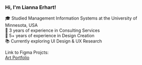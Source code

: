 ### Hi, I'm Lianna Erhart!

🎓 Studied Management Information Systems at the University of Minnesota, USA </br>
💼 3 years of experience in Consulting Services </br>
🎨 5+ years of experience in Design Creation </br>
📚 Currently exploring UI Design & UX Research </br>

Link to Figma Projcts: </br>
[Art Portfolio](https://www.figma.com/proto/jfUxZ64N2zFAHuOpkLNnzt/Untitled?node-id=1-8&p=f&t=8oyd4YpQKCjE48Ae-0&scaling=contain&content-scaling=fixed&page-id=0%3A1&starting-point-node-id=1%3A8)


